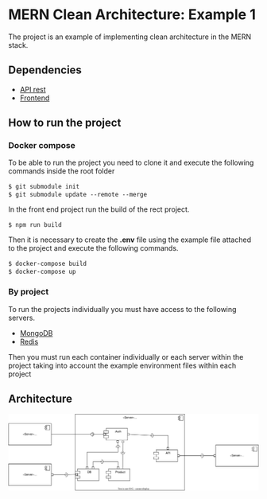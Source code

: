 # MERN Clean Architecture: Example 1
The project is an example of implementing clean architecture in the MERN stack.

## Dependencies
- [API rest](https://github.com/oneCiser/Stack-MERN-CLean-Architecture-backend)
- [Frontend](https://github.com/oneCiser/Stack-MERN-CLean-Architecture-front-end)

## How to run the project
### **Docker compose**
To be able to run the project you need to clone it and execute the following commands inside the root folder
```shell
$ git submodule init
$ git submodule update --remote --merge
```

In the front end project run the build of the rect project.
```shell
$ npm run build
```

Then it is necessary to create the **.env** file using the example file attached to the project and execute the following commands.

```shell
$ docker-compose build
$ docker-compose up
```
### **By project**
To run the projects individually you must have access to the following servers.
- [MongoDB](https://www.mongodb.com/)
- [Redis](https://redis.io/)

Then you must run each container individually or each server within the project taking into account the example environment files within each project

## Architecture
![Components diagram](https://raw.githubusercontent.com/oneCiser/Stack-MERN-CLean-Architecture-example-1/master/resources/architecture.svg)